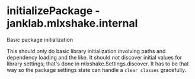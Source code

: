 # initializePackage - janklab.mlxshake.internal

Basic package initialization

This should *only* do basic library initialization involving paths and dependency
loading and the like. It should *not* discover initial values for library settings;
that's done in mlxshake.Settings.discover. It has to be that way so the package
settings state can handle a `clear classes` gracefully.




